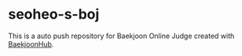 # seoheo-s-boj
This is a auto push repository for Baekjoon Online Judge created with [BaekjoonHub](https://github.com/BaekjoonHub/BaekjoonHub).
